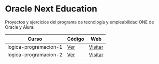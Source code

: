 # Oracle Next Education

Proyectos y ejercicios del programa de tecnología y empleabilidad ONE de Oracle y Alura.

|Curso|Código|Web|
|---|---|---|
|logica-programacion-1|[Ver](https://github.com/romanrios/oracle-next-education/tree/main/logica-programacion-1)|[Visitar](https://romanrios.github.io/oracle-next-education/logica-programacion-1/)|
|logica-programacion-2|[Ver](https://github.com/romanrios/oracle-next-education/tree/main/logica-programacion-2)|[Visitar](https://romanrios.github.io/oracle-next-education/logica-programacion-2/)|
